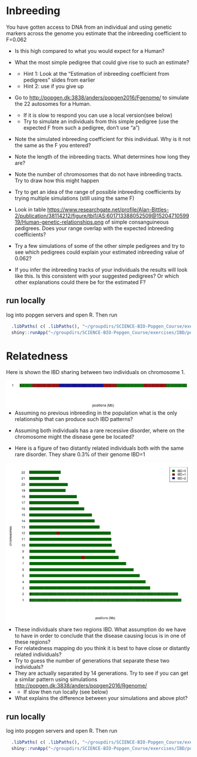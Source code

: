 # Inbreeding
You have gotten access to DNA from an individual and using genetic markers across the genome you estimate that the inbreeding coefficient to F=0.062
  - Is this high compared to what you would expect for a Human?
  - What the most simple pedigree that could give rise to such an estimate?
  - - Hint 1: Look at the “Estimation of inbreeding coefficient from pedigrees” slides from earlier
  - - Hint 2: use if you give up

  - Go to http://popgen.dk:3838/anders/popgen2016/Fgenome/ to simulate the 22 autosomes for a Human. 
  - - If it is slow to respond you can use a local version(see below)
  - - Try to simulate an individuals from this simple pedigree (use the expected F from such a pedigree, don’t use “a”)
  - Note the simulated inbreeding coefficient for this individual. Why is it not the same as the F you entered?
  - Note the length of the inbreeding tracts. What determines how long they are?
  - Note the number of chromosomes that do not have inbreeding tracts. Try to draw how this might happen
  - Try to get an idea of the range of possible inbreeding coefficients by trying multiple simulations (still using the same F)
  - Look in table https://www.researchgate.net/profile/Alan-Bittles-2/publication/38114212/figure/tbl1/AS:601713388052509@1520471059919/Human-genetic-relationships.png  of simple consanguineous pedigrees.  Does your range overlap with the expected inbreeding coefficients?
  
  - Try a few simulations of some of the other simple pedigrees and try to see which pedigrees could explain your estimated inbreeding value of 0.062?
  - If you infer the inbreeding tracks of your individuals the results will look like this. Is this consistent with your suggested pedigrees? Or which other explanations could there be for the estimated F?


## run locally 
log into popgen servers and open R. Then run
```R
  .libPaths( c( .libPaths(), "~/groupdirs/SCIENCE-BIO-Popgen_Course/exercises/Rlib/") )
  shiny::runApp("~/groupdirs/SCIENCE-BIO-Popgen_Course/exercises/IBD/popgenCourse/Fgenome/")
```
  
 
 
 
 
# Relatedness

Here is shown the IBD sharing between two individuals on chromosome 1. 

 <p align="center">
   <img  align="left" src="fig1.png" alt="" width=800 title="">
 <br> 
 </p>  


  - Assuming no previous inbreeding in the population what is the only relationship that can produce such IBD patterns?
  - Assuming both individuals has a rare recessive disorder, where on the chromosome might the disease gene be located?



  - Here is a figure of two distantly related individuals both with the same rare disorder. They share 0.3% of their genome IBD=1
 
 <p align="center">
   <img  align="left" src="fig2.png" alt="" width=850 title="">
<br />
 </p>  


  - These individuals share two regions IBD. What assumption do we have to have in order to conclude that the disease causing locus is in one of these regions?
  - For relatedness mapping do you think it is best to have close or distantly related individuals?
  - Try to guess the number of generations that separate these two individuals?
  - They are actually separated by 14 generations. Try to see if you can get a similar pattern using simulations http://popgen.dk:3838/anders/popgen2016/Rgenome/
  - - If slow then run locally (see below)
  - What explains the difference between your simulations and above plot?



## run locally 
log into popgen servers and open R. Then run
```R
  .libPaths( c( .libPaths(), "~/groupdirs/SCIENCE-BIO-Popgen_Course/exercises/Rlib/") )
  shiny::runApp("~/groupdirs/SCIENCE-BIO-Popgen_Course/exercises/IBD/popgenCourse/Rgenome/")
```
